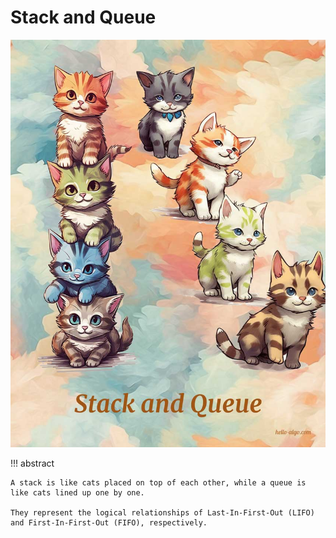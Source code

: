 # Stack and Queue

<div class="center-table" markdown>

![Stack and Queue](../assets/covers/chapter_stack_and_queue.jpg)

</div>

!!! abstract

    A stack is like cats placed on top of each other, while a queue is like cats lined up one by one.
    
    They represent the logical relationships of Last-In-First-Out (LIFO) and First-In-First-Out (FIFO), respectively.
